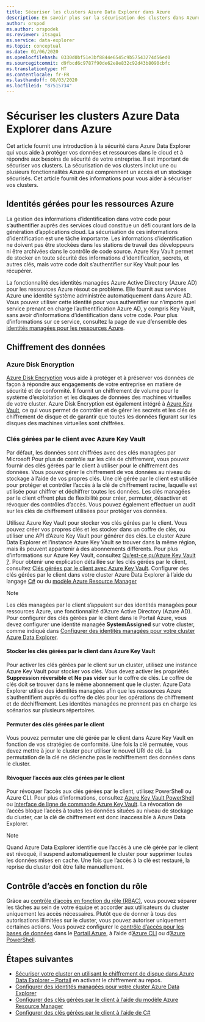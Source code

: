 ```yaml
---
title: Sécuriser les clusters Azure Data Explorer dans Azure
description: En savoir plus sur la sécurisation des clusters dans Azure Data Explorer.
author: orspod
ms.author: orspodek
ms.reviewer: itsagui
ms.service: data-explorer
ms.topic: conceptual
ms.date: 01/06/2020
ms.openlocfilehash: 0330d0bf51e3bf8844e6545c9b57543274d56ed0
ms.sourcegitcommit: d9fbcd6c9787f90de62e8e832c92d43b8090cbfc
ms.translationtype: HT
ms.contentlocale: fr-FR
ms.lasthandoff: 08/03/2020
ms.locfileid: "87515734"
---
```

# <a name="secure-azure-data-explorer-clusters-in-azure"></a>Sécuriser les clusters Azure Data Explorer dans Azure

Cet article fournit une introduction à la sécurité dans Azure Data Explorer qui vous aide à protéger vos données et ressources dans le cloud et à répondre aux besoins de sécurité de votre entreprise. Il est important de sécuriser vos clusters. La sécurisation de vos clusters inclut une ou plusieurs fonctionnalités Azure qui comprennent un accès et un stockage sécurisés. Cet article fournit des informations pour vous aider à sécuriser vos clusters.

## <a name="managed-identities-for-azure-resources"></a>Identités gérées pour les ressources Azure

La gestion des informations d’identification dans votre code pour s’authentifier auprès des services cloud constitue un défi courant lors de la génération d’applications cloud. La sécurisation de ces informations d’identification est une tâche importante. Les informations d’identification ne doivent pas être stockées dans les stations de travail des développeurs ni être archivées dans le contrôle de code source. Azure Key Vault permet de stocker en toute sécurité des informations d’identification, secrets, et autres clés, mais votre code doit s’authentifier sur Key Vault pour les récupérer.

La fonctionnalité des identités managées Azure Active Directory (Azure AD) pour les ressources Azure résout ce problème. Elle fournit aux services Azure une identité système administrée automatiquement dans Azure AD. Vous pouvez utiliser cette identité pour vous authentifier sur n’importe quel service prenant en charge l’authentification Azure AD, y compris Key Vault, sans avoir d’informations d’identification dans votre code. Pour plus d’informations sur ce service, consultez la page de vue d’ensemble des [identités managées pour les ressources Azure](/azure/active-directory/managed-identities-azure-resources/overview).

## <a name="data-encryption"></a>Chiffrement des données

### <a name="azure-disk-encryption"></a>Azure Disk Encryption

[Azure Disk Encryption](/azure/security/azure-security-disk-encryption-overview) vous aide à protéger et à préserver vos données de façon à répondre aux engagements de votre entreprise en matière de sécurité et de conformité. Il fournit un chiffrement de volume pour le système d’exploitation et les disques de données des machines virtuelles de votre cluster. Azure Disk Encryption est également intégré à [Azure Key Vault](/azure/key-vault/), ce qui vous permet de contrôler et de gérer les secrets et les clés de chiffrement de disque et de garantir que toutes les données figurant sur les disques des machines virtuelles sont chiffrées. 

### <a name="customer-managed-keys-with-azure-key-vault"></a>Clés gérées par le client avec Azure Key Vault

Par défaut, les données sont chiffrées avec des clés managées par Microsoft Pour plus de contrôle sur les clés de chiffrement, vous pouvez fournir des clés gérées par le client à utiliser pour le chiffrement des données. Vous pouvez gérer le chiffrement de vos données au niveau du stockage à l’aide de vos propres clés. Une clé gérée par le client est utilisée pour protéger et contrôler l’accès à la clé de chiffrement racine, laquelle est utilisée pour chiffrer et déchiffrer toutes les données. Les clés managées par le client offrent plus de flexibilité pour créer, permuter, désactiver et révoquer des contrôles d’accès. Vous pouvez également effectuer un audit sur les clés de chiffrement utilisées pour protéger vos données.

Utilisez Azure Key Vault pour stocker vos clés gérées par le client. Vous pouvez créer vos propres clés et les stocker dans un coffre de clés, ou utiliser une API d’Azure Key Vault pour générer des clés. Le cluster Azure Data Explorer et l’instance Azure Key Vault se trouver dans la même région, mais ils peuvent appartenir à des abonnements différents. Pour plus d’informations sur Azure Key Vault, consultez [Qu’est-ce qu’Azure Key Vault ?](/azure/key-vault/key-vault-overview). Pour obtenir une explication détaillée sur les clés gérées par le client, consultez [Clés gérées par le client avec Azure Key Vault](/azure/storage/common/storage-service-encryption). Configurer des clés gérées par le client dans votre cluster Azure Data Explorer à l’aide du langage [C#](customer-managed-keys-csharp.md) ou du [modèle Azure Resource Manager](customer-managed-keys-resource-manager.md)

> [!Note]
> Les clés managées par le client s’appuient sur des identités managées pour ressources Azure, une fonctionnalité d’Azure Active Directory (Azure AD). Pour configurer des clés gérées par le client dans le Portail Azure, vous devez configurer une identité managée **SystemAssigned** sur votre cluster, comme indiqué dans [Configurer des identités managées pour votre cluster Azure Data Explorer](managed-identities.md).

#### <a name="store-customer-managed-keys-in-azure-key-vault"></a>Stocker les clés gérées par le client dans Azure Key Vault

Pour activer les clés gérées par le client sur un cluster, utilisez une instance Azure Key Vault pour stocker vos clés. Vous devez activer les propriétés **Suppression réversible** et **Ne pas vider** sur le coffre de clés. Le coffre de clés doit se trouver dans le même abonnement que le cluster. Azure Data Explorer utilise des identités managées afin que les ressources Azure s’authentifient auprès du coffre de clés pour les opérations de chiffrement et de déchiffrement. Les identités managées ne prennent pas en charge les scénarios sur plusieurs répertoires.

#### <a name="rotate-customer-managed-keys"></a>Permuter des clés gérées par le client

Vous pouvez permuter une clé gérée par le client dans Azure Key Vault en fonction de vos stratégies de conformité. Une fois la clé permutée, vous devez mettre à jour le cluster pour utiliser le nouvel URI de clé. La permutation de la clé ne déclenche pas le rechiffrement des données dans le cluster. 

#### <a name="revoke-access-to-customer-managed-keys"></a>Révoquer l’accès aux clés gérées par le client

Pour révoquer l’accès aux clés gérées par le client, utilisez PowerShell ou Azure CLI. Pour plus d’informations, consultez [Azure Key Vault PowerShell](/powershell/module/az.keyvault/) ou [Interface de ligne de commande Azure Key Vault](/cli/azure/keyvault). La révocation de l’accès bloque l’accès à toutes les données situées au niveau de stockage du cluster, car la clé de chiffrement est donc inaccessible à Azure Data Explorer.

> [!Note]
> Quand Azure Data Explorer identifie que l’accès à une clé gérée par le client est révoqué, il suspend automatiquement le cluster pour supprimer toutes les données mises en cache. Une fois que l’accès à la clé est restauré, la reprise du cluster doit être faite manuellement.

## <a name="role-based-access-control"></a>Contrôle d’accès en fonction du rôle

Grâce au [contrôle d’accès en fonction du rôle (RBAC)](/azure/role-based-access-control/overview), vous pouvez séparer les tâches au sein de votre équipe et accorder aux utilisateurs du cluster uniquement les accès nécessaires. Plutôt que de donner à tous des autorisations illimitées sur le cluster, vous pouvez autoriser uniquement certaines actions. Vous pouvez configurer le [contrôle d’accès pour les bases de données](manage-database-permissions.md) dans le [Portail Azure](/azure/role-based-access-control/role-assignments-portal), à l’aide d’[Azure CLI](/azure/role-based-access-control/role-assignments-cli) ou d’[Azure PowerShell](/azure/role-based-access-control/role-assignments-powershell).

## <a name="next-steps"></a>Étapes suivantes

* [Sécuriser votre cluster en utilisant le chiffrement de disque dans Azure Data Explorer – Portail](cluster-disk-encryption.md) en activant le chiffrement au repos.
* [Configurer des identités managées pour votre cluster Azure Data Explorer](managed-identities.md)
* [Configurer des clés gérées par le client à l’aide du modèle Azure Resource Manager](customer-managed-keys-resource-manager.md)
* [Configurer des clés gérées par le client à l’aide de C#](customer-managed-keys-csharp.md)

